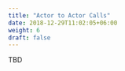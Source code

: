 ```yaml
---
title: "Actor to Actor Calls"
date: 2018-12-29T11:02:05+06:00
weight: 6
draft: false
---
```


TBD

